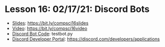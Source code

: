 # Lesson 16: 02/17/21: Discord Bots
* [Slides](https://bit.ly/compsci16slides): https://bit.ly/compsci16slides  
* [Video](https://bit.ly/compsci16video):  https://bit.ly/compsci16video
* [Discord Bot Code](testbot.py): testbot.py
* [Discord Developer Portal](https://discord.com/developers/applications): https://discord.com/developers/applications